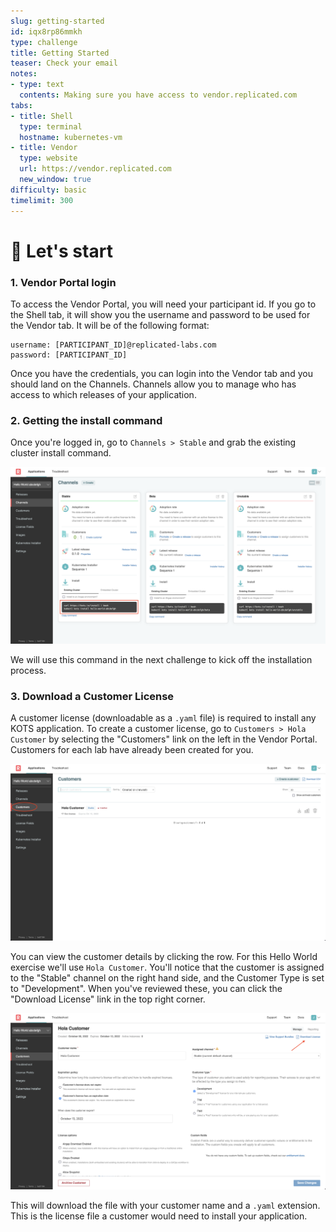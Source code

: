 ```yaml
---
slug: getting-started
id: iqx8rp86mmkh
type: challenge
title: Getting Started
teaser: Check your email
notes:
- type: text
  contents: Making sure you have access to vendor.replicated.com
tabs:
- title: Shell
  type: terminal
  hostname: kubernetes-vm
- title: Vendor
  type: website
  url: https://vendor.replicated.com
  new_window: true
difficulty: basic
timelimit: 300
---
```


🚀 Let's start
==============

### 1. Vendor Portal login

To access the Vendor Portal, you will need your participant id. If you go to the Shell tab, it will show you the username and password to be used for the Vendor tab. It will be of the following format:
```
username: [PARTICIPANT_ID]@replicated-labs.com
password: [PARTICIPANT_ID]
```

Once you have the credentials, you can login into the Vendor tab and you should land on the Channels. Channels allow you to manage who has access to which releases of your application.

### 2. Getting the install command

Once you're logged in, go to `Channels > Stable` and grab the existing cluster install command.

![Stable channel](../assets/stable-channel.png)

We will use this command in the next challenge to kick off the installation process.

### 3. Download a Customer License

A customer license (downloadable as a `.yaml` file) is required to install any KOTS application.
To create a customer license, go to `Customers > Hola Customer` by selecting the "Customers" link on the left in the Vendor Portal. Customers for each lab have already been created for you.

![Customers](../assets/customers-all.png)

You can view the customer details by clicking the row.
For this Hello World exercise we'll use `Hola Customer`.
You'll notice that the customer is assigned to the "Stable" channel on the right hand side, and the Customer Type is set to "Development".
When you've reviewed these, you can click the "Download License" link in the top right corner.

![View Customer](../assets/view-customer.png)

This will download the file with your customer name and a `.yaml` extension.
This is the license file a customer would need to install your application.

